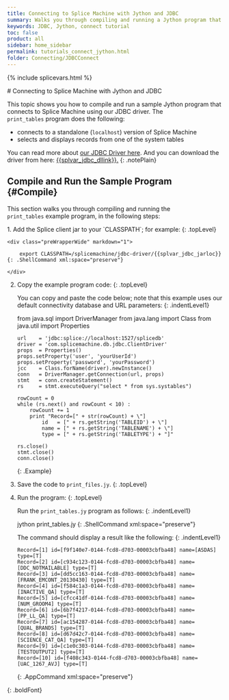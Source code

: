 ```yaml
---
title: Connecting to Splice Machine with Jython and JDBC
summary: Walks you through compiling and running a Jython program that connects to your Splice Machine database via our JDBC driver.
keywords: JDBC, Jython, connect tutorial
toc: false
product: all
sidebar: home_sidebar
permalink: tutorials_connect_jython.html
folder: Connecting/JDBCConnect
---
```

{% include splicevars.html %} <section>
<div class="TopicContent" data-swiftype-index="true" markdown="1">
# Connecting to Splice Machine with Jython and JDBC

This topic shows you how to compile and run a sample Jython program that
connects to Splice Machine using our JDBC driver. The
`print_tables` program does the following:

* connects to a standalone (`localhost`) version of Splice Machine
* selects and displays records from one of the system tables

You can read more about [our JDBC Driver here](tutorials_connectjdbc_intro.html). And you can download the driver from here: <a href="{{splvar_jdbc_dllink}}" target="_blank">{{splvar_jdbc_dllink}}.</a>
{: .notePlain}

## Compile and Run the Sample Program   {#Compile}

This section walks you through compiling and running the
`print_tables` example program, in the following steps:

<div class="opsStepsList" markdown="1">
1.  Add the Splice client jar to your `CLASSPATH`; for example:
    {: .topLevel}

    <div class="preWrapperWide" markdown="1">

        export CLASSPATH=/splicemachine/jdbc-driver/{{splvar_jdbc_jarloc}}
    {: .ShellCommand xml:space="preserve"}

    </div>

2.  Copy the example program code:
    {: .topLevel}

    You can copy and paste the code below; note that this example uses
    our default connectivity database and URL parameters:
    {: .indentLevel1}

    <div class="preWrapperWide" markdown="1">
        from java.sql import DriverManager
        from java.lang import Class
        from java.util import Properties

        url    = 'jdbc:splice://localhost:1527/splicedb'
        driver = 'com.splicemachine.db.jdbc.ClientDriver'
        props  = Properties()
        props.setProperty('user', 'yourUserId')
        props.setProperty('password', 'yourPassword')
        jcc    = Class.forName(driver).newInstance()
        conn   = DriverManager.getConnection(url, props)
        stmt   = conn.createStatement()
        rs     = stmt.executeQuery("select * from sys.systables")

        rowCount = 0
        while (rs.next() and rowCount < 10) :
            rowCount += 1
            print "Record=[" + str(rowCount) + \"]
                id   = [" + rs.getString('TABLEID') + \"]
                name = [" + rs.getString('TABLENAME') + \"]
                type = [" + rs.getString('TABLETYPE') + "]"

        rs.close()
        stmt.close()
        conn.close()
    {: .Example}

    </div>

3.  Save the code to `print_files.jy`.
    {: .topLevel}

4.  Run the program:
    {: .topLevel}

    Run the `print_tables.jy` program as follows:
    {: .indentLevel1}

    <div class="preWrapperWide" markdown="1">
        jython print_tables.jy
    {: .ShellCommand xml:space="preserve"}

    </div>

    The command should display a result like the following:
    {: .indentLevel1}

    <div class="preWrapperWide" markdown="1">

        Record=[1] id=[f9f140e7-0144-fcd8-d703-00003cbfba48] name=[ASDAS] type=[T]
        Record=[2] id=[c934c123-0144-fcd8-d703-00003cbfba48] name=[DDC_NOTMAILABLE] type=[T]
        Record=[3] id=[dd5cc163-0144-fcd8-d703-00003cbfba48] name=[FRANK_EMCONT_20130430] type=[T]
        Record=[4] id=[f584c1a3-0144-fcd8-d703-00003cbfba48] name=[INACTIVE_QA] type=[T]
        Record=[5] id=[cfcc41df-0144-fcd8-d703-00003cbfba48] name=[NUM_GROOM4] type=[T]
        Record=[6] id=[6b7f4217-0144-fcd8-d703-00003cbfba48] name=[PP_LL_QA] type=[T]
        Record=[7] id=[ac154287-0144-fcd8-d703-00003cbfba48] name=[QUAL_BRANDS] type=[T]
        Record=[8] id=[d67d42c7-0144-fcd8-d703-00003cbfba48] name=[SCIENCE_CAT_QA] type=[T]
        Record=[9] id=[c1e0c303-0144-fcd8-d703-00003cbfba48] name=[TESTOUTPUT2] type=[T]
        Record=[10] id=[f408c343-0144-fcd8-d703-00003cbfba48] name=[UAC_1267_AVJ] type=[T]
    {: .AppCommand xml:space="preserve"}

    </div>
{: .boldFont}

</div>
</div>
</section>
